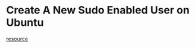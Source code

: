 # Create A New Sudo Enabled User on Ubuntu
[resource](https://www.digitalocean.com/community/tutorials/how-to-create-a-new-sudo-enabled-user-on-ubuntu)
